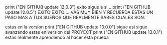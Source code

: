 print ("EN GITHUB update 12.0.3") exito sigue a si...
print ("EN GITHUB update 12.0.5") EXITO EXITO ... VAS MUY BIEN Y RECUERDA ESTAS UN PASO MAS A TUS SUEÑOS QUE REALMENTE SABES CUALES SON.

estas en la version print ("EN GITHUB update 13.0.0") sigue asi sigue avanzando
estas en version del PROYECT print ("EN GITHUB update 13.0.1") estas realmente aprendiendo al hacer esta prueba 
